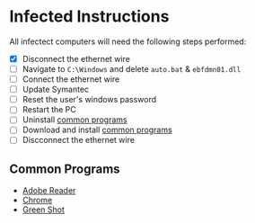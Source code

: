# Infected Instructions

All infectect computers will need the following steps performed:
- [x] Disconnect the ethernet wire
- [ ] Navigate to `C:\Windows` and delete `auto.bat` & `ebfdmn01.dll`
- [ ] Connect the ethernet wire
- [ ] Update Symantec
- [ ] Reset the user's windows password
- [ ] Restart the PC
- [ ] Uninstall [common programs](#common-programs)
- [ ] Download and install [common programs](#common-programs)
- [ ] Discconnect the ethernet wire

## Common Programs
- [Adobe Reader](https://get.adobe.com/reader/)
- [Chrome](https://www.google.com/intl/en_ca/chrome/)
- [Green Shot](https://github.com/greenshot/greenshot/releases/download/Greenshot-RELEASE-1.2.10.6/Greenshot-INSTALLER-1.2.10.6-RELEASE.exe)
